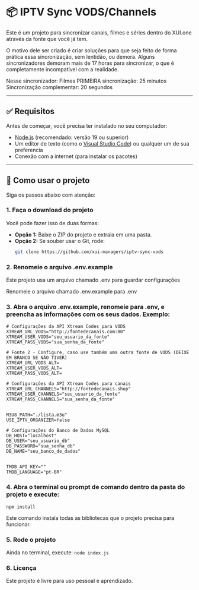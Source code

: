 # 📦 IPTV Sync VODS/Channels

Este é um projeto para sincronizar canais, filmes e séries dentro do XUI.one através da fonte que você já tem.

O motivo dele ser criado é criar soluções para que seja feito de forma prática essa sincronização, sem lentidão, ou demora. 
Alguns sincronizadores demoram mais de 17 horas para sincronizar, o que é completamente incompatível com a realidade.

Nesse sincronizador:
Filmes
PRIMEIRA sincronização: 25 minutos
Sincronização complementar: 20 segundos

---

## ✅ Requisitos

Antes de começar, você precisa ter instalado no seu computador:

- [Node.js](https://nodejs.org/) (recomendado: versão 19 ou superior)
- Um editor de texto (como o [Visual Studio Code](https://code.visualstudio.com/)) ou qualquer um de sua preferencia
- Conexão com a internet (para instalar os pacotes)

---

## 🚀 Como usar o projeto

Siga os passos abaixo com atenção:

### 1. Faça o download do projeto

Você pode fazer isso de duas formas:

- **Opção 1:** Baixe o ZIP do projeto e extraia em uma pasta.
- **Opção 2:** Se souber usar o Git, rode:
  ```bash
  git clone https://github.com/xui-managers/iptv-sync-vods
  ```

### 2. Renomeie o arquivo .env.example
Este projeto usa um arquivo chamado .env para guardar configurações

Renomeie o arquivo chamado .env.example para .env

### 3. Abra o arquivo .env.example, renomeie para .env, e preencha as informações com os seus dados. Exemplo:
```
# Configurações da API Xtream Codes para VODS
XTREAM_URL_VODS="http://fontedecanais.com:80"
XTREAM_USER_VODS="seu_usuario_da_fonte"
XTREAM_PASS_VODS="sua_senha_da_fonte"

# Fonte 2 - Configure, caso use também uma outra fonte de VODS (DEIXE EM BRANCO SE NÃO TIVER)
XTREAM_URL_VODS_ALT=
XTREAM_USER_VODS_ALT=
XTREAM_PASS_VODS_ALT=

# Configurações da API Xtream Codes para canais
XTREAM_URL_CHANNELS="http://fontedecanais.shop"
XTREAM_USER_CHANNELS="seu_usuario_da_fonte"
XTREAM_PASS_CHANNELS="sua_senha_da_fonte"


M3U8_PATH="./lista.m3u"
USE_IPTV_ORGANIZER=false

# Configurações do Banco de Dados MySQL
DB_HOST="localhost"
DB_USER="seu_usuario_db"
DB_PASSWORD="sua_senha_db"
DB_NAME="seu_banco_de_dados"


TMDB_API_KEY=""
TMDB_LANGUAGE="pt-BR"
```


### 4. Abra o terminal ou prompt de comando dentro da pasta do projeto e execute:
`npm install`

Este comando instala todas as bibliotecas que o projeto precisa para funcionar.

### 5. Rode o projeto
Ainda no terminal, execute: `node index.js`

### 6. Licença
Este projeto é livre para uso pessoal e aprendizado.
